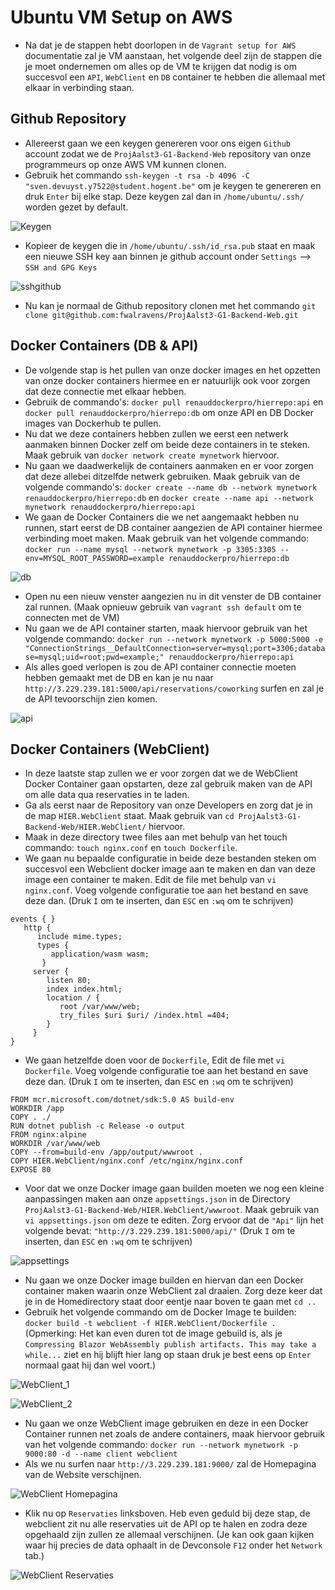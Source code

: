 # Ubuntu VM Setup on AWS

* Na dat je de stappen hebt doorlopen in de `Vagrant setup for AWS` documentatie zal je VM aanstaan, het volgende deel zijn de stappen die je moet ondernemen om alles op de VM te krijgen dat nodig is om succesvol een `API`, `WebClient` en `DB` container te hebben die allemaal met elkaar in verbinding staan.

## Github Repository

* Allereerst gaan we een keygen genereren voor ons eigen `Github` account zodat we de `ProjAalst3-G1-Backend-Web` repository van onze programmeurs op onze AWS VM kunnen clonen.
* Gebruik het commando `ssh-keygen -t rsa -b 4096 -C "sven.devuyst.y7522@student.hogent.be"` om je keygen te genereren en druk `Enter` bij elke stap. Deze keygen zal dan in `/home/ubuntu/.ssh/` worden gezet by default.

![Keygen](images/keygen.png)

* Kopieer de keygen die in `/home/ubuntu/.ssh/id_rsa.pub` staat en maak een nieuwe SSH key aan binnen je github account onder `Settings` --> `SSH and GPG Keys`

![sshgithub](images/sshgithub.png)

* Nu kan je normaal de Github repository clonen met het commando `git clone git@github.com:fwalravens/ProjAalst3-G1-Backend-Web.git`

## Docker Containers (DB & API)

* De volgende stap is het pullen van onze docker images en het opzetten van onze docker containers hiermee en er natuurlijk ook voor zorgen dat deze connectie met elkaar hebben.
* Gebruik de commando's: `docker pull renauddockerpro/hierrepo:api` en `docker pull renauddockerpro/hierrepo:db` om onze API en DB Docker images van Dockerhub te pullen.
* Nu dat we deze containers hebben zullen we eerst een netwerk aanmaken binnen Docker zelf om beide deze containers in te steken. Maak gebruik van `docker network create mynetwork` hiervoor.
* Nu gaan we daadwerkelijk de containers aanmaken en er voor zorgen dat deze allebei ditzelfde netwerk gebruiken. Maak gebruik van de volgende commando's: `docker create --name db --network mynetwork renauddockerpro/hierrepo:db` en `docker create --name api --network mynetwork renauddockerpro/hierrepo:api`
* We gaan de Docker Containers die we net aangemaakt hebben nu runnen, start eerst de DB container aangezien de API container hiermee verbinding moet maken. Maak gebruik van het volgende commando: `docker run --name mysql --network mynetwork -p 3305:3305 --env=MYSQL_ROOT_PASSWORD=example renauddockerpro/hierrepo:db`

![db](images/db.png)

* Open nu een nieuw venster aangezien nu in dit venster de DB container zal runnen. (Maak opnieuw gebruik van `vagrant ssh default` om te connecten met de VM)
* Nu gaan we de API container starten, maak hiervoor gebruik van het volgende commando: `docker run --network mynetwork -p 5000:5000 -e "ConnectionStrings__DefaultConnection=server=mysql;port=3306;database=mysql;uid=root;pwd=example;" renauddockerpro/hierrepo:api`
* Als alles goed verlopen is zou de API container connectie moeten hebben gemaakt met de DB en kan je nu naar `http://3.229.239.181:5000/api/reservations/coworking` surfen en zal je de API tevoorschijn zien komen.

![api](images/api.png)

## Docker Containers (WebClient)

* In deze laatste stap zullen we er voor zorgen dat we de WebClient Docker Container gaan opstarten, deze zal gebruik maken van de API om alle data qua reservaties in te laden.
* Ga als eerst naar de Repository van onze Developers en zorg dat je in de map `HIER.WebClient` staat. Maak gebruik van `cd ProjAalst3-G1-Backend-Web/HIER.WebClient/` hiervoor.
* Maak in deze directory twee files aan met behulp van het touch commando: `touch nginx.conf` en `touch Dockerfile`.
* We gaan nu bepaalde configuratie in beide deze bestanden steken om succesvol een Webclient docker image aan te maken en dan van deze image een container te maken. Edit de file met behulp van `vi nginx.conf`. Voeg volgende configuratie toe aan het bestand en save deze dan. (Druk `I` om te inserten, dan `ESC` en `:wq` om te schrijven)

```
events { }
   http {
      include mime.types;
      types {
         application/wasm wasm;
       }
     server {
        listen 80;
        index index.html;
        location / {
           root /var/www/web;
           try_files $uri $uri/ /index.html =404;
        }
     }
}
```

* We gaan hetzelfde doen voor de `Dockerfile`, Edit de file met `vi Dockerfile`. Voeg volgende configuratie toe aan het bestand en save deze dan. (Druk `I` om te inserten, dan `ESC` en `:wq` om te schrijven)

```
FROM mcr.microsoft.com/dotnet/sdk:5.0 AS build-env
WORKDIR /app
COPY . ./
RUN dotnet publish -c Release -o output
FROM nginx:alpine
WORKDIR /var/www/web
COPY --from=build-env /app/output/wwwroot .
COPY HIER.WebClient/nginx.conf /etc/nginx/nginx.conf
EXPOSE 80
```
* Voor dat we onze Docker image gaan builden moeten we nog een kleine aanpassingen maken aan onze `appsettings.json` in de Directory `ProjAalst3-G1-Backend-Web/HIER.WebClient/wwwroot`. Maak gebruik van `vi appsettings.json` om deze te editen. Zorg ervoor dat de `"Api"` lijn het volgende bevat: `"http://3.229.239.181:5000/api/"` (Druk `I` om te inserten, dan `ESC` en `:wq` om te schrijven)

![appsettings](images/appsettings.png)

* Nu gaan we onze Docker image builden en hiervan dan een Docker container maken waarin onze WebClient zal draaien. Zorg deze keer dat je in de Homedirectory staat door eentje naar boven te gaan met `cd ..`
* Gebruik het volgende commando om de Docker Image te builden: `docker build -t webclient -f HIER.WebClient/Dockerfile .` (Opmerking: Het kan even duren tot de image gebuild is, als je `Compressing Blazor WebAssembly publish artifacts. This may take a while...` ziet en hij blijft hier lang op staan druk je best eens op `Enter` normaal gaat hij dan wel voort.)

![WebClient_1](images/webclientbuild1.png)

![WebClient_2](images/webclientbuild2.png)

* Nu gaan we onze WebClient image gebruiken en deze in een Docker Container runnen net zoals de andere containers, maak hiervoor gebruik van het volgende commando: `docker run --network mynetwork -p 9000:80 -d --name client webclient`
* Als we nu surfen naar `http://3.229.239.181:9000/` zal de Homepagina van de Website verschijnen. 

![WebClient Homepagina](images/webclienthomepagina.png)

* Klik nu op `Reservaties` linksboven. Heb even geduld bij deze stap, de webclient zit nu alle reservaties uit de API op te halen en zodra deze opgehaald zijn zullen ze allemaal verschijnen. (Je kan ook gaan kijken waar hij precies de data ophaalt in de Devconsole `F12` onder het `Network` tab.) 

![WebClient Reservaties](images/webclientreservaties.png)

